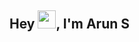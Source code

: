## Hey <img src="https://github.com/TheDudeThatCode/TheDudeThatCode/blob/master/Assets/Hi.gif" width="29">, I'm Arun S
